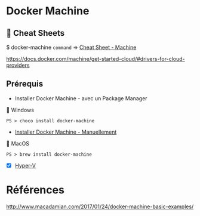# Docker Machine

## :whale: Cheat Sheets

$ docker-machine `command` => [Cheat Sheet - Machine](http://files.zeroturnaround.com/pdf/zt_docker_cheat_sheet.pdf)

https://docs.docker.com/machine/get-started-cloud/#drivers-for-cloud-providers

## Prérequis

* Installer Docker Machine - avec un Package Manager

:pushpin: Windows

```
PS > choco install docker-machine
```


* [Installer Docker Machine - Manuellement](https://docs.docker.com/v17.09/machine/install-machine/)   

:pushpin: MacOS

```
PS > brew install docker-machine
```

-[x] [Hyper-V](Hyper-Vmd)


# Références 

http://www.macadamian.com/2017/01/24/docker-machine-basic-examples/
